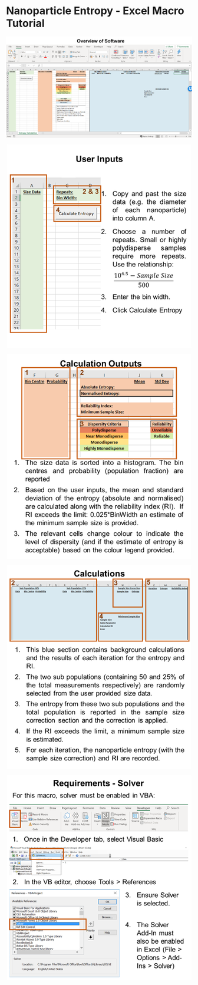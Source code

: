 # Nanoparticle Entropy - Excel Macro Tutorial


<p align="center">
    <img src="https://raw.githubusercontent.com/adrena-lab/Nanoparticle_Entropy/Excel-Macro/Figures/Excel1.png?token=ALJSGH6DNQVKXA4WBGOAXXK6OZUL6" width="800">
</p>

<p align="center">
    <img src="https://raw.githubusercontent.com/adrena-lab/Nanoparticle_Entropy/Excel-Macro/Figures/Excel2.png?token=ALJSGH5EKBWSIJU7R6QSGUS6OZUAQ" width="500">
</p>

<p align="center">
    <img src="https://raw.githubusercontent.com/adrena-lab/Nanoparticle_Entropy/Excel-Macro/Figures/Excel3.png?token=ALJSGHZCQZGOLLZGBAEPPIC6OZUB6" width="500">
</p>

<p align="center">
    <img src="https://raw.githubusercontent.com/adrena-lab/Nanoparticle_Entropy/Excel-Macro/Figures/Excel4.png?token=ALJSGH3ZZVUDDNEZVYRJG7C6OZUDE" width="500">
</p>

<p align="center">
    <img src="https://raw.githubusercontent.com/adrena-lab/Nanoparticle_Entropy/Excel-Macro/Figures/Excel5.png?token=ALJSGH7MFLIK2GPL6ZVWR3C6OZUEQ" width="500">
</p>
